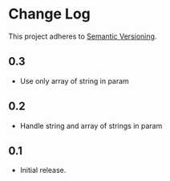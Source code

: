 # Change Log
This project adheres to [Semantic Versioning](http://semver.org/).

## 0.3

* Use only array of string in param

## 0.2

* Handle string and array of strings in param

## 0.1
* Initial release.
